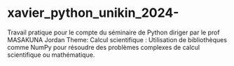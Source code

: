 # xavier_python_unikin_2024-
Travail pratique pour le compte du séminaire de Python diriger par le prof MASAKUNA Jordan
Theme:
Calcul scientifique : Utilisation de bibliothèques comme NumPy pour résoudre des
problèmes complexes de calcul scientifique ou mathématique.

